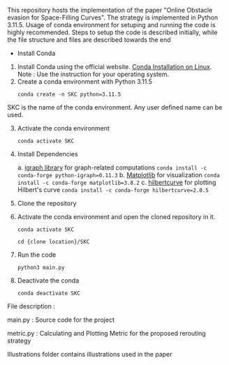 This repository hosts the implementation of the paper "Online Obstacle evasion for Space-Filling Curves". The strategy is implemented in Python 3.11.5. Usage of conda environment for setuping and running the code is highly recommended. Steps to setup the code is described initially, while the file structure and files are described towards the end

- Install Conda
1. Install Conda using the official website. [Conda Installation on Linux](https://docs.conda.io/projects/conda/en/latest/user-guide/install/linux.html). Note : Use the instruction for your operating system.
2. Create a conda environment with Python 3.11.5
    ```
    conda create -n SKC python=3.11.5
    ```
SKC is the name of the conda environment. Any user defined name can be used.

3. Activate the conda environment
    ```
    conda activate SKC
    ```
4. Install Dependencies

    a. [igraph library](https://igraph.org/) for graph-related computations
        ```
        conda install -c conda-forge python-igraph=0.11.3
        ```
    b. [Matplotlib](https://matplotlib.org/) for visualization
        ```
        conda install -c conda-forge matplotlib=3.8.2
        ```
    c. [hilbertcurve](https://pypi.org/project/hilbertcurve/) for plotting Hilbert's curve
        ```
        conda install -c conda-forge hilbertcurve=2.0.5
        ```
5. Clone the repository

6. Activate the conda environment and open the cloned repository in it.
    ```
    conda activate SKC
    ```
    ```
    cd {clone location}/SKC
    ```

7. Run the code
    ```
    python3 main.py
    ```

8. Deactivate the conda 
    ```
    conda deactivate SKC
    ```

File description :

main.py : Source code for the project

metric.py :  Calculating and Plotting Metric for the proposed rerouting strategy

Illustrations folder contains illustrations used in the paper
